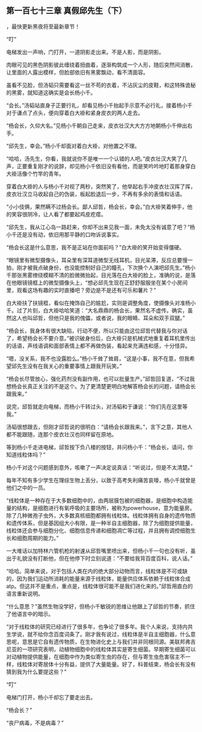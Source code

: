 ## 第一百七十三章 真假邱先生（下）
，最快更新黑夜将至最新章节！

“叮”

电梯发出一声响，门打开，一道阴影走出来。不是人影，而是阴影。

肉眼可见的黑色阴影彼此缠绕着扭曲着，逐渐构筑成一个人形，随后突然间消散，让里面的人露出模样，但脸部依旧有黑雾飘动，看不清面容。

虽看不见脸，但汤韬只需要看这一丝不苟的衣着，不沾灰尘的皮鞋，和这特殊诡秘的黑雾，就知道这确实是会长杨小千。

“会长。”汤韬站直身子正要行礼，却看见杨小千抬起手示意不必行礼，接着杨小千对于谦点了点头，便向穿着白大褂和紧身皮衣的两人走去。

“杨会长，久仰大名。”见杨小千朝自己走来，皮衣壮汉大大方方地朝杨小千伸出右手。

“邱先生，幸会。”杨小千却面对着白大褂，对他置之不理。

“哈哈，汤先生，你看，我就说你不是唯一一个认错的人吧。”皮衣壮汉大笑了几声，正要重复刚才的说辞，却见杨小千依旧没有看他，而是笑吟吟地盯着那身穿白大褂活像个竹竿的青年。

穿着白大褂的人与杨小千对视了两秒，突然笑了，他举起右手冲皮衣壮汉挥了挥，皮衣壮汉立马收起自己的伪装，板起脸退后一步，不再有多余的表情和话语。

“小小伎俩，果然瞒不过杨会长。鄙人邱哲，杨会长，幸会。”白大褂笑着伸手，他的笑容很阴冷，让人看了都要起鸡皮疙瘩。

“邱先生，我从江心岛一路赶来，你却不出来见我一面，未免太没有诚意了吧？”杨小千还是没有动，依旧用那平静的口吻诉说事实。

“杨会长这是什么意思，我不是正站在你面前吗？”白大褂的笑开始变得僵硬。

“眼镜里有微型摄像头，耳朵里有深耳道微型无线耳机，目光呆滞，反应总要慢一拍，刚才被我点破身份，也没能控制好自己的瞳孔，下次换个人演吧邱先生。”杨小千那张黑雾缭绕模糊不清的脸微微抬起，目光落在白大褂的脸上，准确的说，是落在他眼镜镜框上的微型摄像头上，“想必邱先生现在正舒舒服服坐在某个小房间里，观看这场有趣的实时直播吧？旁边是不是还有可乐和薯片？”

白大褂扶了扶镜框，看似在掩饰自己的尴尬，实则是调整角度，使摄像头对准杨小千。过了片刻，白大褂哈哈笑道：“大名鼎鼎的杨会长，果然名不虚传。确实，虽然这人也叫邱哲，但他只是我的傀儡，或者说，我的眼睛、耳朵和双手双腿。”

“杨会长，我身体有很大缺陷，行动不便，所以只能由这位邱哲代替我与你对话了，希望杨会长不要介意。”被识破身份后，白大褂只是机械式地重复着耳机里传出的话语，声线语调和面部表情上都不再做伪装，看起来充满违和感，十分怪异。

“嗯，没关系，我不也没露脸么。”杨小千耸了耸肩，“这是小事，我不在意，但我希望邱先生没有在我关心的重要事情上跟我开玩笑。”

“杨会长尽管放心，强化药剂没有副作用，也可以批量生产。”邱哲回复道，“不过我想杨会长真正关注的不是这个。为了更清楚更明白地解答杨会长的问题，请杨会长跟我来。”

说完，邱哲就走向电梯，而杨小千转过头，对汤韬和于谦说：“你们先在这里等我。”

汤韬很想跟去，但刚才邱哲说的很明白：“请杨会长跟我来。”，言下之意，其他人都不能跟随，连那个皮衣壮汉也同样留在原地。

等到杨小千走进电梯，邱哲按下负八楼的按钮，并问杨小千：“杨会长，请问，你知道线粒体吗？”

杨小千对这个问题感到意外，咳嗽了一声决定说真话：“听说过，但是不太清楚。”

每年不知有多少学生在理综生物上丢分，以致于高考失利痛苦哀嚎，杨小千就曾是他们之中的一员。

“线粒体是一种存在于大多数细胞中的，由两层膜包被的细胞器，是细胞中构造能量的结构，是细胞进行有氧呼吸的主要场所，被称为powerhouse，意为能量房。除了几种微孢子虫外，大多数真核细胞都拥有线粒体。线粒体拥有自身的遗传物质和遗传体系，但是基因组大小有限，是一种半自主细胞器，除了为细胞提供能量，线粒体还会参与细胞分化、细胞信息传递和细胞凋亡等过程，并且拥有调控细胞生长和细胞周期的能力。”

一大堆话以加特林六管机枪的射速从邱哲嘴里喷出来，但杨小千一句也没有听，虽出于礼貌没有打断他，但在他停下时立刻说道：“不要给我背百度百科，说人话。”

“哈哈。简单来说，对于包括人类在内的绝大部分动物而言，线粒体是不可或缺的，因为我们运动所消耗的能量来源于线粒体，能量供应体系依赖于线粒体合成atp。但这并不是重点，重点是，线粒体很可能不是我们进化来的。”邱哲用直白的语言重新说明。

“什么意思？”虽然生物没学好，但杨小千敏锐的思维让他跟上了邱哲的节奏，抓住了他语言中的暗示。

“对于线粒体的研究已经进行了很多年，也争论了很多年。我个人来说，支持内共生学说，就不给你念百度词条了。刚才我有说过，线粒体是半自主细胞器，什么意思呢，意思是它自有遗传物质，在生物进化史上与我们并非同根同源。美联邦弗吉尼亚的一项研究表明，动植物细胞中的线粒体其实是寄生细菌。早期寄生细菌可以对动植物提供能量，在细胞中作为类似寄生虫的存在，但与寄生虫危害宿主不一样，线粒体对寄居体十分有益，提供了大量能量。好了，科普结束，杨会长有没有猜到我为什么要提这些？”

“叮”

电梯门打开，杨小千却忘了要走出去。

“杨会长？”

“丧尸病毒，不是病毒？”

